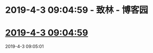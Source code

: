 
# 2019-4-3 09:04:59 - 致林 - 博客园






# [2019-4-3 09:04:59](https://www.cnblogs.com/bincoding/p/10646703.html)
2019-4-3 09:05:01





